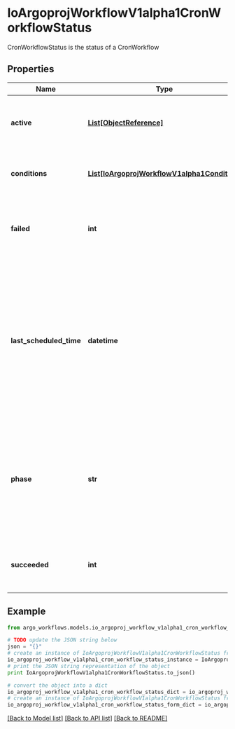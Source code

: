 # IoArgoprojWorkflowV1alpha1CronWorkflowStatus

CronWorkflowStatus is the status of a CronWorkflow

## Properties

Name | Type | Description | Notes
------------ | ------------- | ------------- | -------------
**active** | [**List[ObjectReference]**](ObjectReference.md) | Active is a list of active workflows stemming from this CronWorkflow | 
**conditions** | [**List[IoArgoprojWorkflowV1alpha1Condition]**](IoArgoprojWorkflowV1alpha1Condition.md) | Conditions is a list of conditions the CronWorkflow may have | 
**failed** | **int** | Failed is a counter of how many times a child workflow terminated in failed or errored state | 
**last_scheduled_time** | **datetime** | Time is a wrapper around time.Time which supports correct marshaling to YAML and JSON.  Wrappers are provided for many of the factory methods that the time package offers. | 
**phase** | **str** | Phase defines the cron workflow phase. It is changed to Stopped when the stopping condition is achieved which stops new CronWorkflows from running | 
**succeeded** | **int** | Succeeded is a counter of how many times the child workflows had success | 

## Example

```python
from argo_workflows.models.io_argoproj_workflow_v1alpha1_cron_workflow_status import IoArgoprojWorkflowV1alpha1CronWorkflowStatus

# TODO update the JSON string below
json = "{}"
# create an instance of IoArgoprojWorkflowV1alpha1CronWorkflowStatus from a JSON string
io_argoproj_workflow_v1alpha1_cron_workflow_status_instance = IoArgoprojWorkflowV1alpha1CronWorkflowStatus.from_json(json)
# print the JSON string representation of the object
print IoArgoprojWorkflowV1alpha1CronWorkflowStatus.to_json()

# convert the object into a dict
io_argoproj_workflow_v1alpha1_cron_workflow_status_dict = io_argoproj_workflow_v1alpha1_cron_workflow_status_instance.to_dict()
# create an instance of IoArgoprojWorkflowV1alpha1CronWorkflowStatus from a dict
io_argoproj_workflow_v1alpha1_cron_workflow_status_form_dict = io_argoproj_workflow_v1alpha1_cron_workflow_status.from_dict(io_argoproj_workflow_v1alpha1_cron_workflow_status_dict)
```
[[Back to Model list]](../README.md#documentation-for-models) [[Back to API list]](../README.md#documentation-for-api-endpoints) [[Back to README]](../README.md)


